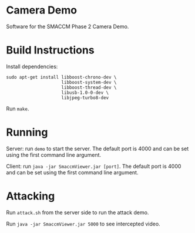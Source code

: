 Camera Demo
===========

Software for the SMACCM Phase 2 Camera Demo.


Build Instructions
==================

Install dependencies:

```
sudo apt-get install libboost-chrono-dev \
                     libboost-system-dev \
                     libboost-thread-dev \
                     libusb-1.0-0-dev \
                     libjpeg-turbo8-dev
```

Run `make`.


Running
=======

Server: run `demo` to start the server. The default port is 4000 and can be
set using the first command line argument.

Client: run `java -jar SmaccmViewer.jar [port]`. The default port is
4000 and can be set using the first command line argument.

Attacking
=========

Run `attack.sh` from the server side to run the attack demo.

Run `java -jar SmaccmViewer.jar 5000` to see intercepted video.

